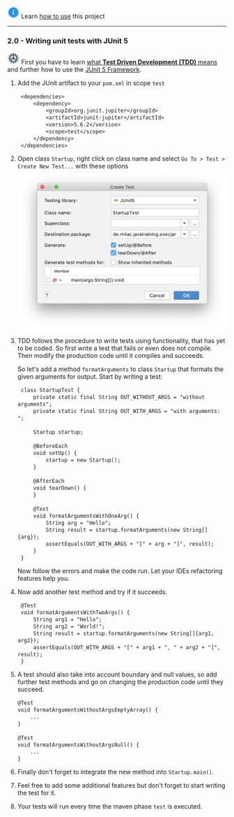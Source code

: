 [info]: img/icons8-info.png
[todo]: img/icons8-zahnrad.png
[2.0-1]: img/2.0-1-create-test.png

![info] Learn [how to use](HOWTO.md) this project

----

### 2.0 - Writing unit tests with JUnit 5

![todo] First you have to learn [what **Test Driven Development (TDD)** means](https://www.jamesshore.com/Agile-Book/test_driven_development.html) and further how to use the [JUnit 5 Framework](https://junit.org/junit5/docs/current/user-guide/).

1. Add the JUnit artifact to your `pom.xml` in scope `test`
   ````
    <dependencies>
        <dependency>
            <groupId>org.junit.jupiter</groupId>
            <artifactId>junit-jupiter</artifactId>
            <version>5.6.2</version>
            <scope>test</scope>
        </dependency>
    </dependencies>
   ````
1. Open class `Startup`, right click on class name and select `Go To > Test > Create New Test...` with these options 
   ![2.0-1]
1. TDD follows the procedure to write tests using functionality, that has yet to be coded. So first write a test that fails or even does not compile. Then modify the production code until it compiles and succeeds.

   So let's add a method `formatArguments` to class `Startup` that formats the given arguments for output. Start by writing a test:
   
   ````
    class StartupTest {
        private static final String OUT_WITHOUT_ARGS = "without arguments";
        private static final String OUT_WITH_ARGS = "with arguments: ";
    
        Startup startup;
    
        @BeforeEach
        void setUp() {
            startup = new Startup();
        }
    
        @AfterEach
        void tearDown() {
        }
    
        @Test
        void formatArgumentsWithOneArg() {
            String arg = "Hello";
            String result = startup.formatArguments(new String[]{arg});
            assertEquals(OUT_WITH_ARGS + "[" + arg + "]", result);
        }
    }
   ````
   Now follow the errors and make the code run. Let your IDEs refactoring features help you.
   
1. Now add another test method and try if it succeeds.
   ````
    @Test
    void formatArgumentsWithTwoArgs() {
        String arg1 = "Hello";
        String arg2 = "World!";
        String result = startup.formatArguments(new String[]{arg1, arg2});
        assertEquals(OUT_WITH_ARGS + "[" + arg1 + ", " + arg2 + "]", result);
    }
   ````

1. A test should also take into account boundary and null values, so add further test methods and go on changing the production code until they succeed.
   ````
   @Test
   void formatArgumentsWithoutArgsEmptyArray() {
       ...
   }
   
   @Test
   void formatArgumentsWithoutArgsNull() {
       ...
   }
   ````
   
1. Finally don't forget to integrate the new method into `Startup.main()`.

1. Feel free to add some additional features but don't forget to start writing the test for it.

1. Your tests will run every time the maven phase `test` is executed.